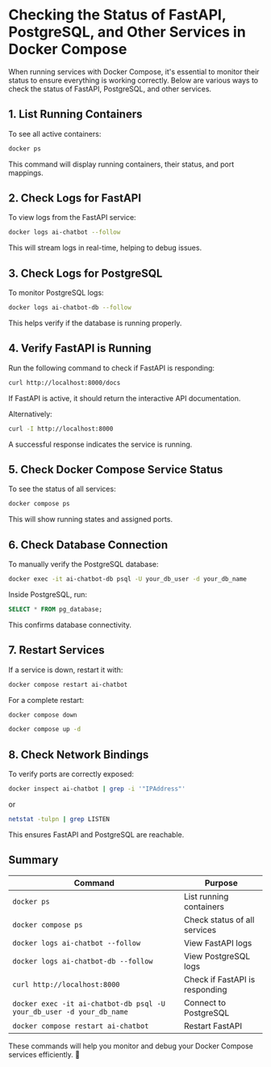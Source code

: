 # Checking the Status of FastAPI, PostgreSQL, and Other Services in Docker Compose

When running services with Docker Compose, it's essential to monitor their status to ensure everything is working correctly. Below are various ways to check the status of FastAPI, PostgreSQL, and other services.

## 1. List Running Containers
To see all active containers:
```sh
docker ps
```
This command will display running containers, their status, and port mappings.

## 2. Check Logs for FastAPI
To view logs from the FastAPI service:
```sh
docker logs ai-chatbot --follow
```
This will stream logs in real-time, helping to debug issues.

## 3. Check Logs for PostgreSQL
To monitor PostgreSQL logs:
```sh
docker logs ai-chatbot-db --follow
```
This helps verify if the database is running properly.

## 4. Verify FastAPI is Running
Run the following command to check if FastAPI is responding:
```sh
curl http://localhost:8000/docs
```
If FastAPI is active, it should return the interactive API documentation.

Alternatively:
```sh
curl -I http://localhost:8000
```
A successful response indicates the service is running.

## 5. Check Docker Compose Service Status
To see the status of all services:
```sh
docker compose ps
```
This will show running states and assigned ports.

## 6. Check Database Connection
To manually verify the PostgreSQL database:
```sh
docker exec -it ai-chatbot-db psql -U your_db_user -d your_db_name
```
Inside PostgreSQL, run:
```sql
SELECT * FROM pg_database;
```
This confirms database connectivity.

## 7. Restart Services
If a service is down, restart it with:
```sh
docker compose restart ai-chatbot
```
For a complete restart:
```sh
docker compose down
```
```sh
docker compose up -d
```

## 8. Check Network Bindings
To verify ports are correctly exposed:
```sh
docker inspect ai-chatbot | grep -i '"IPAddress"'
```
or
```sh
netstat -tulpn | grep LISTEN
```
This ensures FastAPI and PostgreSQL are reachable.

## Summary
| Command | Purpose |
|---------|---------|
| `docker ps` | List running containers |
| `docker compose ps` | Check status of all services |
| `docker logs ai-chatbot --follow` | View FastAPI logs |
| `docker logs ai-chatbot-db --follow` | View PostgreSQL logs |
| `curl http://localhost:8000` | Check if FastAPI is responding |
| `docker exec -it ai-chatbot-db psql -U your_db_user -d your_db_name` | Connect to PostgreSQL |
| `docker compose restart ai-chatbot` | Restart FastAPI |

These commands will help you monitor and debug your Docker Compose services efficiently. 🚀

